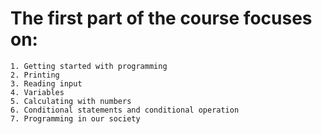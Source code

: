 # The first part of the course focuses on:

    1. Getting started with programming
    2. Printing
    3. Reading input
    4. Variables
    5. Calculating with numbers
    6. Conditional statements and conditional operation
    7. Programming in our society


